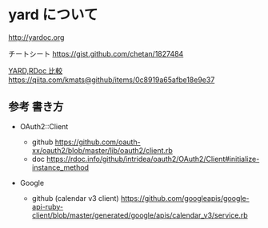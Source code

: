 # yard について

http://yardoc.org


チートシート
https://gist.github.com/chetan/1827484

[YARD,RDoc 比較](rdocとの比較)
https://qiita.com/kmats@github/items/0c8919a65afbe18e9e37

## 参考 書き方

- OAuth2::Client
  - github https://github.com/oauth-xx/oauth2/blob/master/lib/oauth2/client.rb
  - doc https://rdoc.info/github/intridea/oauth2/OAuth2/Client#initialize-instance_method
  
- Google
  - github (calendar v3 client) https://github.com/googleapis/google-api-ruby-client/blob/master/generated/google/apis/calendar_v3/service.rb

